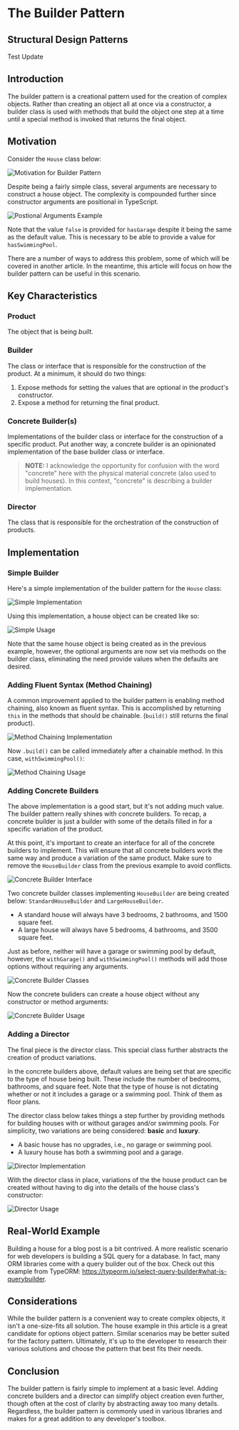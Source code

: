 # The Builder Pattern

## Structural Design Patterns

Test Update

## Introduction

The builder pattern is a creational pattern used for the creation of complex objects. Rather than creating an object all at once via a constructor, a builder class is used with methods that build the object one step at a time until a special method is invoked that returns the final object.

## Motivation

Consider the `House` class below:

![Motivation for Builder Pattern](https://github.com/dapperdandev/blog/blob/main/posts/design-patterns/builder-pattern/motivation-for-builder-pattern.png?raw=true)

Despite being a fairly simple class, several arguments are necessary to construct a house object. The complexity is compounded further since constructor arguments are positional in TypeScript.

![Postional Arguments Example](https://github.com/dapperdandev/blog/blob/main/posts/design-patterns/builder-pattern/positional-arguments.png?raw=true)

Note that the value `false` is provided for `hasGarage` despite it being the same as the default value. This is necessary to be able to provide a value for `hasSwimmingPool`.

There are a number of ways to address this problem, some of which will be covered in another article. In the meantime, this article will focus on how the builder pattern can be useful in this scenario.

## Key Characteristics

### Product

The object that is being _built_.

### Builder

The class or interface that is responsible for the construction of the product. At a minimum, it should do two things:

1. Expose methods for setting the values that are optional in the product's constructor.
2. Expose a method for returning the final product.

### Concrete Builder(s)

Implementations of the builder class or interface for the construction of a specific product. Put another way, a concrete builder is an opinionated implementation of the base builder class or interface.

> **NOTE:** I acknowledge the opportunity for confusion with the word "concrete" here with the physical material concrete (also used to build houses). In this context, "concrete" is describing a builder implementation.

### Director

The class that is responsible for the orchestration of the construction of products.

## Implementation

### Simple Builder

Here's a simple implementation of the builder pattern for the `House` class:

![Simple Implementation](https://github.com/dapperdandev/blog/blob/main/posts/design-patterns/builder-pattern/simple-implementation.png?raw=true)

Using this implementation, a house object can be created like so:

![Simple Usage](https://github.com/dapperdandev/blog/blob/main/posts/design-patterns/builder-pattern/simple-usage.png?raw=true)

Note that the same house object is being created as in the previous example, however, the optional arguments are now set via methods on the builder class, eliminating the need provide values when the defaults are desired.

### Adding Fluent Syntax (Method Chaining)

A common improvement applied to the builder pattern is enabling method chaining, also known as fluent syntax. This is accomplished by returning `this` in the methods that should be chainable. (`build()` still returns the final product).

![Method Chaining Implementation](https://github.com/dapperdandev/blog/blob/main/posts/design-patterns/builder-pattern/method-chaining-implementation.png?raw=true)

Now `.build()` can be called immediately after a chainable method. In this case, `withSwimmingPool()`:

![Method Chaining Usage](https://github.com/dapperdandev/blog/blob/main/posts/design-patterns/builder-pattern/method-chaining-usage.png?raw=true)

### Adding Concrete Builders

The above implementation is a good start, but it's not adding much value. The builder pattern really shines with concrete builders. To recap, a concrete builder is just a builder with some of the details filled in for a specific variation of the product.

At this point, it's important to create an interface for all of the concrete builders to implement. This will ensure that all concrete builders work the same way and produce a variation of the same product. Make sure to remove the `HouseBuilder` class from the previous example to avoid conflicts.

![Concrete Builder Interface](https://github.com/dapperdandev/blog/blob/main/posts/design-patterns/builder-pattern/concrete-builder-interface.png?raw=true)

Two concrete builder classes implementing `HouseBuilder` are being created below: `StandardHouseBuilder` and `LargeHouseBuilder`.

-   A standard house will always have 3 bedrooms, 2 bathrooms, and 1500 square feet.
-   A large house will always have 5 bedrooms, 4 bathrooms, and 3500 square feet.

Just as before, neither will have a garage or swimming pool by default, however, the `withGarage()` and `withSwimmingPool()` methods will add those options without requiring any arguments.

![Concrete Builder Classes](https://github.com/dapperdandev/blog/blob/main/posts/design-patterns/builder-pattern/concrete-builder-classes.png?raw=true)

Now the concrete buliders can create a house object without any constructor or method arguments:

![Concrete Builder Usage](https://github.com/dapperdandev/blog/blob/main/posts/design-patterns/builder-pattern/concrete-builder-usage.png?raw=true)

### Adding a Director

The final piece is the director class. This special class further abstracts the creation of product variations.

In the concrete builders above, default values are being set that are specific to the type of house being built. These include the number of bedrooms, bathrooms, and square feet. Note that the type of house is not dictating whether or not it includes a garage or a swimming pool. Think of them as floor plans.

The director class below takes things a step further by providing methods for building houses with or without garages and/or swimming pools. For simplicity, two variations are being considered: **basic** and **luxury**.

-   A basic house has no upgrades, i.e., no garage or swimming pool.
-   A luxury house has both a swimming pool and a garage.

![Director Implementation](https://github.com/dapperdandev/blog/blob/main/posts/design-patterns/builder-pattern/director-implementation.png?raw=true)

With the director class in place, variations of the the house product can be created without having to dig into the details of the house class's constructor:

![Director Usage](https://github.com/dapperdandev/blog/blob/main/posts/design-patterns/builder-pattern/director-usage.png?raw=true)

## Real-World Example

Building a house for a blog post is a bit contrived. A more realistic scenario for web developers is building a SQL query for a database. In fact, many ORM libraries come with a query builder out of the box. Check out this example from TypeORM: https://typeorm.io/select-query-builder#what-is-querybuilder.

## Considerations

While the builder pattern is a convenient way to create complex objects, it isn't a one-size-fits all solution. The house example in this article is a great candidate for options object pattern. Similar scenarios may be better suited for the factory pattern. Ultimately, it's up to the developer to research their various solutions and choose the pattern that best fits their needs.

## Conclusion

The builder pattern is fairly simple to implement at a basic level. Adding concrete builders and a director can simplify object creation even further, though often at the cost of clarity by abstracting away too many details. Regardless, the builder pattern is commonly used in various libraries and makes for a great addition to any developer's toolbox.
